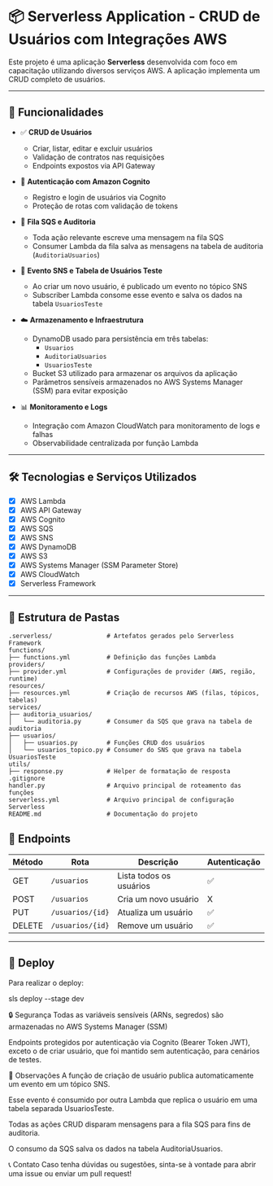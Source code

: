 # 📦 Serverless Application - CRUD de Usuários com Integrações AWS

Este projeto é uma aplicação **Serverless** desenvolvida com foco em capacitação utilizando diversos serviços AWS. A aplicação implementa um CRUD completo de usuários.

---

## 🚀 Funcionalidades

- ✅ **CRUD de Usuários**
  - Criar, listar, editar e excluir usuários
  - Validação de contratos nas requisições
  - Endpoints expostos via API Gateway

- 🔐 **Autenticação com Amazon Cognito**
  - Registro e login de usuários via Cognito
  - Proteção de rotas com validação de tokens

- 📩 **Fila SQS e Auditoria**
  - Toda ação relevante escreve uma mensagem na fila SQS
  - Consumer Lambda da fila salva as mensagens na tabela de auditoria (`AuditoriaUsuarios`)

- 📣 **Evento SNS e Tabela de Usuários Teste**
  - Ao criar um novo usuário, é publicado um evento no tópico SNS
  - Subscriber Lambda consome esse evento e salva os dados na tabela `UsuariosTeste`

- ☁️ **Armazenamento e Infraestrutura**
  - DynamoDB usado para persistência em três tabelas:
    - `Usuarios`
    - `AuditoriaUsuarios`
    - `UsuariosTeste`
  - Bucket S3 utilizado para armazenar os arquivos da aplicação
  - Parâmetros sensíveis armazenados no AWS Systems Manager (SSM) para evitar exposição

- 📊 **Monitoramento e Logs**
  - Integração com Amazon CloudWatch para monitoramento de logs e falhas
  - Observabilidade centralizada por função Lambda

---

## 🛠️ Tecnologias e Serviços Utilizados

- [x] AWS Lambda
- [x] AWS API Gateway
- [x] AWS Cognito
- [x] AWS SQS
- [x] AWS SNS
- [x] AWS DynamoDB
- [x] AWS S3
- [x] AWS Systems Manager (SSM Parameter Store)
- [x] AWS CloudWatch
- [x] Serverless Framework

---

## 📁 Estrutura de Pastas
```plaintext
.serverless/               # Artefatos gerados pelo Serverless Framework
functions/
├── functions.yml          # Definição das funções Lambda
providers/
├── provider.yml           # Configurações de provider (AWS, região, runtime)
resources/
├── resources.yml          # Criação de recursos AWS (filas, tópicos, tabelas)
services/
├── auditoria_usuarios/
│   └── auditoria.py       # Consumer da SQS que grava na tabela de auditoria
├── usuarios/
│   ├── usuarios.py        # Funções CRUD dos usuários
│   └── usuarios_topico.py # Consumer do SNS que grava na tabela UsuariosTeste
utils/
├── response.py            # Helper de formatação de resposta
.gitignore
handler.py                 # Arquivo principal de roteamento das funções
serverless.yml             # Arquivo principal de configuração Serverless
README.md                  # Documentação do projeto
```

## 🧪 Endpoints

| Método | Rota                 | Descrição              | Autenticação |
|--------|----------------------|------------------------|--------------|
| GET    | `/usuarios`          | Lista todos os usuários | ✅ |
| POST   | `/usuarios`          | Cria um novo usuário    |  X  |
| PUT    | `/usuarios/{id}`     | Atualiza um usuário     | ✅ |
| DELETE | `/usuarios/{id}`     | Remove um usuário       | ✅ |

---

## 🧰 Deploy

Para realizar o deploy:

sls deploy --stage dev

🔒 Segurança
Todas as variáveis sensíveis (ARNs, segredos) são armazenadas no AWS Systems Manager (SSM)

Endpoints protegidos por autenticação via Cognito (Bearer Token JWT), exceto o de criar usuário, que foi mantido sem autenticação, para cenários de testes.

📌 Observações
A função de criação de usuário publica automaticamente um evento em um tópico SNS.

Esse evento é consumido por outra Lambda que replica o usuário em uma tabela separada UsuariosTeste.

Todas as ações CRUD disparam mensagens para a fila SQS para fins de auditoria.

O consumo da SQS salva os dados na tabela AuditoriaUsuarios.

📞 Contato
Caso tenha dúvidas ou sugestões, sinta-se à vontade para abrir uma issue ou enviar um pull request!


